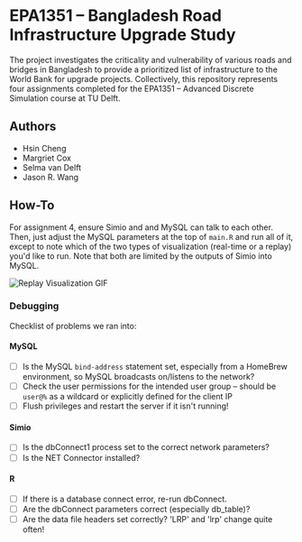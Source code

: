 # EPA1351 – Bangladesh Road Infrastructure Upgrade Study

The project investigates the criticality and vulnerability of various roads and bridges in Bangladesh to provide a prioritized list of infrastructure to the World Bank for upgrade projects. Collectively, this repository represents four assignments completed for the EPA1351 – Advanced Discrete Simulation course at TU Delft.

## Authors
* Hsin Cheng
* Margriet Cox
* Selma van Delft
* Jason R. Wang

## How-To

For assignment 4, ensure Simio and and MySQL can talk to each other. Then, just adjust the MySQL parameters at the top of `main.R` and run all of it, except to note which of the two types of visualization (real-time or a replay) you'd like to run. Note that both are limited by the outputs of Simio into MySQL.

![Replay Visualization GIF](https://gfycat.com/MeagerSlipperyGnat.gif)

### Debugging

Checklist of problems we ran into:

#### MySQL 

-[ ] Is the MySQL `bind-address` statement set, especially from a HomeBrew environment, so MySQL broadcasts on/listens to the network?
-[ ] Check the user permissions for the intended user group – should be `user@%` as a wildcard or explicitly defined for the client IP
-[ ] Flush privileges and restart the server if it isn't running!

#### Simio

-[ ] Is the dbConnect1 process set to the correct network parameters?
-[ ] Is the NET Connector installed?

#### R

-[ ] If there is a database connect error, re-run dbConnect.
-[ ] Are the dbConnect parameters correct (especially db_table)?
-[ ] Are the data file headers set correctly? 'LRP' and 'lrp' change quite often!
